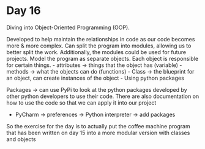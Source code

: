 # Day 16

Diving into Object-Oriented Programming (OOP).

Developed to help maintain the relationships in code as our code becomes more & more complex. Can split the program into modules, 
allowing us to better split the work. Additionally, the modules could be used for future projects.
Model the program as separate objects. Each object is responsible for certain things.
    - attributes -> things that the object has (variable)
    - methods -> what the objects can do (functions)
    - Class -> the blueprint for an object, can create instances of the object
    - Using python packages

Packages -> can use PyPi to look at the python packages developed by other python developers to use their code. There are also 
documentation on how to use the code so that we can apply it into our project
+ PyCharm -> preferences -> Python interpreter -> add packages   

So the exercise for the day is to actually put the coffee machine program that has been written on day 15 into a more modular version with
classes and objects